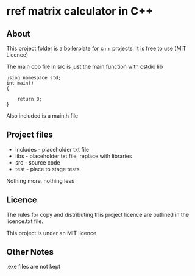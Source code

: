 
# rref matrix calculator in C++

## About

This project folder is a boilerplate for c++ projects. 
It is free to use (MIT Licence)

The main cpp file in src is just the main function with cstdio lib

    using namespace std;
    int main()
    {
    
        return 0;
    }

Also included is a main.h file

## Project files

* includes - placeholder txt file
* libs - placeholder txt file, replace with libraries
* src - source code
* test - place to stage tests

Nothing more, nothing less

## Licence

The rules for copy and distributing this project licence are
outlined in the licence.txt file.

This project is under an MIT licence

## Other Notes

.exe files are not kept
